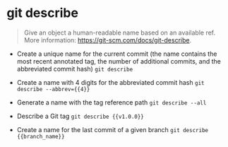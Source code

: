 # git describe
> Give an object a human-readable name based on an available ref.
> More information: <https://git-scm.com/docs/git-describe>.

- Create a unique name for the current commit (the name contains the most recent annotated tag, the number of additional commits, and the abbreviated commit hash)
`git describe`

- Create a name with 4 digits for the abbreviated commit hash
`git describe --abbrev={{4}}`

- Generate a name with the tag reference path
`git describe --all`

- Describe a Git tag
`git describe {{v1.0.0}}`

- Create a name for the last commit of a given branch
`git describe {{branch_name}}`
